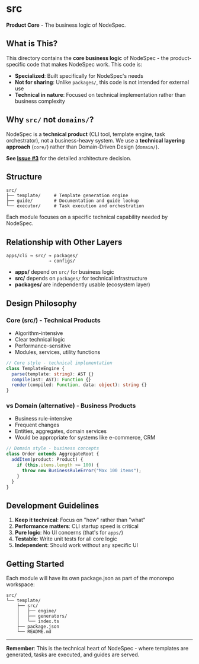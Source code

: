 # src

**Product Core** - The business logic of NodeSpec.

## What is This?

This directory contains the **core business logic** of NodeSpec - the product-specific code that makes NodeSpec work. This code is:

- **Specialized**: Built specifically for NodeSpec's needs
- **Not for sharing**: Unlike `packages/`, this code is not intended for external use
- **Technical in nature**: Focused on technical implementation rather than business complexity

## Why `src/` not `domains/`?

NodeSpec is a **technical product** (CLI tool, template engine, task orchestrator), not a business-heavy system. We use a **technical layering approach** (`core/`) rather than Domain-Driven Design (`domain/`).

**See [Issue #3](https://github.com/Deepractice/DeepracticeNodeSpec/issues/3)** for the detailed architecture decision.

## Structure

```
src/
├── template/     # Template generation engine
├── guide/        # Documentation and guide lookup
└── executor/     # Task execution and orchestration
```

Each module focuses on a specific technical capability needed by NodeSpec.

## Relationship with Other Layers

```
apps/cli → src/ → packages/
                → configs/
```

- **apps/** depend on `src/` for business logic
- **src/** depends on `packages/` for technical infrastructure
- **packages/** are independently usable (ecosystem layer)

## Design Philosophy

### Core (src/) - Technical Products

- Algorithm-intensive
- Clear technical logic
- Performance-sensitive
- Modules, services, utility functions

```typescript
// Core style - technical implementation
class TemplateEngine {
  parse(template: string): AST {}
  compile(ast: AST): Function {}
  render(compiled: Function, data: object): string {}
}
```

### vs Domain (alternative) - Business Products

- Business rule-intensive
- Frequent changes
- Entities, aggregates, domain services
- Would be appropriate for systems like e-commerce, CRM

```typescript
// Domain style - business concepts
class Order extends AggregateRoot {
  addItem(product: Product) {
    if (this.items.length >= 100) {
      throw new BusinessRuleError("Max 100 items");
    }
  }
}
```

## Development Guidelines

1. **Keep it technical**: Focus on "how" rather than "what"
2. **Performance matters**: CLI startup speed is critical
3. **Pure logic**: No UI concerns (that's for `apps/`)
4. **Testable**: Write unit tests for all core logic
5. **Independent**: Should work without any specific UI

## Getting Started

Each module will have its own package.json as part of the monorepo workspace:

```
src/
└── template/
    ├── src/
    │   ├── engine/
    │   ├── generators/
    │   └── index.ts
    ├── package.json
    └── README.md
```

---

**Remember**: This is the technical heart of NodeSpec - where templates are generated, tasks are executed, and guides are served.
